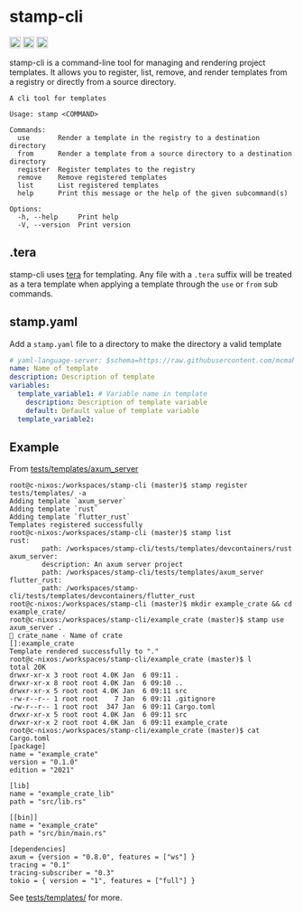 # stamp-cli

[<img alt="github" src="https://img.shields.io/badge/github-mcmah309/stamp--cli-8da0cb?style=for-the-badge&labelColor=555555&logo=github" height="20">](https://github.com/mcmah309/stamp-cli)
[<img alt="crates.io" src="https://img.shields.io/crates/v/stamp-cli.svg?style=for-the-badge&color=fc8d62&logo=rust" height="20">](https://crates.io/crates/stamp-cli)
[<img alt="docs.rs" src="https://img.shields.io/badge/docs.rs-stamp--cli-66c2a5?style=for-the-badge&labelColor=555555&logo=docs.rs" height="20">](https://docs.rs/stamp-cli)

stamp-cli is a command-line tool for managing and rendering project templates. It allows you to register, list, remove, and render templates from a registry or directly from a source directory.

```console
A cli tool for templates

Usage: stamp <COMMAND>

Commands:
  use       Render a template in the registry to a destination directory
  from      Render a template from a source directory to a destination directory
  register  Register templates to the registry
  remove    Remove registered templates
  list      List registered templates
  help      Print this message or the help of the given subcommand(s)

Options:
  -h, --help     Print help
  -V, --version  Print version
```

## .tera
stamp-cli uses [tera](https://keats.github.io/tera/docs/) for templating. Any file with a `.tera`
suffix will be treated as a tera template when applying a template through the `use` or `from`
sub commands.

## stamp.yaml
Add a `stamp.yaml` file to a directory to make the directory a valid template
```yaml
# yaml-language-server: $schema=https://raw.githubusercontent.com/mcmah309/stamp-cli/master/src/schemas/stamp-schema.json
name: Name of template
description: Description of template
variables:
  template_variable1: # Variable name in template
    description: Description of template variable 
    default: Default value of template variable
  template_variable2:
```
## Example
From [tests/templates/axum_server](https://github.com/mcmah309/stamp-cli/tree/master/tests/templates/axum_server)
```console
root@c-nixos:/workspaces/stamp-cli (master)$ stamp register tests/templates/ -a
Adding template `axum_server`
Adding template `rust`
Adding template `flutter_rust`
Templates registered successfully
root@c-nixos:/workspaces/stamp-cli (master)$ stamp list
rust:
        path: /workspaces/stamp-cli/tests/templates/devcontainers/rust
axum_server:
        description: An axum server project
        path: /workspaces/stamp-cli/tests/templates/axum_server
flutter_rust:
        path: /workspaces/stamp-cli/tests/templates/devcontainers/flutter_rust
root@c-nixos:/workspaces/stamp-cli (master)$ mkdir example_crate && cd example_crate/
root@c-nixos:/workspaces/stamp-cli/example_crate (master)$ stamp use axum_server .
🎤 crate_name - Name of crate
[]:example_crate
Template rendered successfully to "."
root@c-nixos:/workspaces/stamp-cli/example_crate (master)$ l
total 20K
drwxr-xr-x 3 root root 4.0K Jan  6 09:11 .
drwxr-xr-x 8 root root 4.0K Jan  6 09:10 ..
drwxr-xr-x 5 root root 4.0K Jan  6 09:11 src
-rw-r--r-- 1 root root    7 Jan  6 09:11 .gitignore
-rw-r--r-- 1 root root  347 Jan  6 09:11 Cargo.toml
drwxr-xr-x 5 root root 4.0K Jan  6 09:11 src
drwxr-xr-x 2 root root 4.0K Jan  6 09:11 example_crate
root@c-nixos:/workspaces/stamp-cli/example_crate (master)$ cat Cargo.toml 
[package]
name = "example_crate"
version = "0.1.0"
edition = "2021"

[lib]
name = "example_crate_lib"
path = "src/lib.rs"

[[bin]]
name = "example_crate"
path = "src/bin/main.rs"

[dependencies]
axum = {version = "0.8.0", features = ["ws"] }
tracing = "0.1"
tracing-subscriber = "0.3"
tokio = { version = "1", features = ["full"] }
```

See [tests/templates/](https://github.com/mcmah309/stamp-cli/tree/master/tests/templates) for more.

